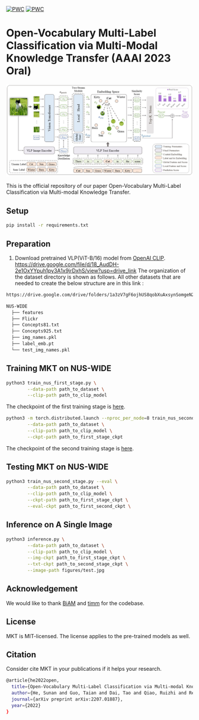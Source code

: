 [![PWC](https://img.shields.io/endpoint.svg?url=https://paperswithcode.com/badge/open-vocabulary-multi-label-classification/multi-label-zero-shot-learning-on-nus-wide)](https://paperswithcode.com/sota/multi-label-zero-shot-learning-on-nus-wide?p=open-vocabulary-multi-label-classification)
[![PWC](https://img.shields.io/endpoint.svg?url=https://paperswithcode.com/badge/open-vocabulary-multi-label-classification/multi-label-zero-shot-learning-on-open-images)](https://paperswithcode.com/sota/multi-label-zero-shot-learning-on-open-images?p=open-vocabulary-multi-label-classification)

# Open-Vocabulary Multi-Label Classification via Multi-Modal Knowledge Transfer (AAAI 2023 Oral)

![Framework](figures/mkt.jpg)

This is the official repository of our paper Open-Vocabulary Multi-Label Classification via Multi-modal Knowledge Transfer.

## Setup

```bash
pip install -r requirements.txt
```

## Preparation

1. Download pretrained VLP(ViT-B/16) model from [OpenAI CLIP](https://github.com/openai/CLIP).
https://drive.google.com/file/d/18_AudDH-2e1OxYYpuh1py3A1x9jrDxhS/view?usp=drive_link
The organization of the dataset directory is shown as follows.
All other datasets that are needed to create the below structure are in this link : 
```bash
https://drive.google.com/drive/folders/1a3zV7gF6ojhUS8qobXuAxsynSomgeN2l?usp=sharing
```
```bash
NUS-WIDE
  ├── features
  ├── Flickr
  ├── Concepts81.txt
  ├── Concepts925.txt
  ├── img_names.pkl
  ├── label_emb.pt
  └── test_img_names.pkl
```

## Training MKT on NUS-WIDE

```bash
python3 train_nus_first_stage.py \
        --data-path path_to_dataset \
        --clip-path path_to_clip_model

```

The checkpoint of the first training stage is [here](https://drive.google.com/file/d/1MWSp2-vO-7uFv9th0bF0cFgLPYFfI-2o/view?usp=sharing).

```bash
python3 -m torch.distributed.launch --nproc_per_node=8 train_nus_second_stage.py \
        --data-path path_to_dataset \
        --clip-path path_to_clip_model \
        --ckpt-path path_to_first_stage_ckpt
```

The checkpoint of the second training stage is [here](https://drive.google.com/file/d/1oIxknayES8Z1SKRvKVaywq_VgTStPS-g/view?usp=sharing).

## Testing MKT on NUS-WIDE

```bash
python3 train_nus_second_stage.py --eval \
        --data-path path_to_dataset \
        --clip-path path_to_clip_model \
        --ckpt-path path_to_first_stage_ckpt \
        --eval-ckpt path_to_first_second_ckpt \
```

## Inference on A Single Image

```bash
python3 inference.py \
        --data-path path_to_dataset \
        --clip-path path_to_clip_model \
        --img-ckpt path_to_first_stage_ckpt \
        --txt-ckpt path_to_second_stage_ckpt \
        --image-path figures/test.jpg
```

## Acknowledgement

We would like to thank [BiAM](https://github.com/akshitac8/BiAM) and [timm](https://github.com/rwightman/pytorch-image-models) for the codebase.

## License

MKT is MIT-licensed. The license applies to the pre-trained models as well.

## Citation

Consider cite MKT in your publications if it helps your research.

```bash
@article{he2022open,
  title={Open-Vocabulary Multi-Label Classification via Multi-modal Knowledge Transfer},
  author={He, Sunan and Guo, Taian and Dai, Tao and Qiao, Ruizhi and Ren, Bo and Xia, Shu-Tao},
  journal={arXiv preprint arXiv:2207.01887},
  year={2022}
}
```
